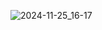 ![2024-11-25_16-17](https://github.com/user-attachments/assets/a979af1d-19d6-4528-8dfc-2da6a002766f)
